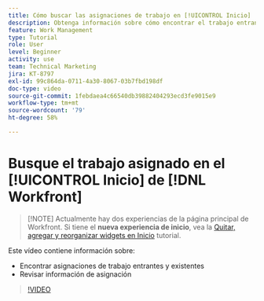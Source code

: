 ```yaml
---
title: Cómo buscar las asignaciones de trabajo en [!UICONTROL Inicio]
description: Obtenga información sobre cómo encontrar el trabajo entrante y existente asignado a usted en [!UICONTROL  ]. A continuación, revise la información de asignación.
feature: Work Management
type: Tutorial
role: User
level: Beginner
activity: use
team: Technical Marketing
jira: KT-8797
exl-id: 99c864da-0711-4a30-8067-03b7fbd198df
doc-type: video
source-git-commit: 1febdaea4c66540db39882404293ecd3fe9015e9
workflow-type: tm+mt
source-wordcount: '79'
ht-degree: 58%

---
```


# Busque el trabajo asignado en el [!UICONTROL Inicio] de [!DNL Workfront]


>[!NOTE] Actualmente hay dos experiencias de la página principal de Workfront. Si tiene el <b>nueva experiencia de inicio</b>, vea la [Quitar, agregar y reorganizar widgets en Inicio](https://experienceleague.adobe.com/docs/workfront-learn/tutorials-workfront/home/remove-add-and-rearrange-widgets.html?lang=en) tutorial.


Este vídeo contiene información sobre:

* Encontrar asignaciones de trabajo entrantes y existentes
* Revisar información de asignación

>[!VIDEO](https://video.tv.adobe.com/v/335098/?quality=12&learn=on)
